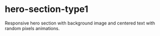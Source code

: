 # hero-section-type1
Responsive hero section with background image and centered text with random pixels animations.
